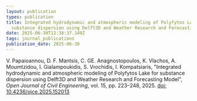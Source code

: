 ```yaml
---
layout: publication
types: publication
title: Integrated hydrodynamic and atmospheric modeling of Polyfytos Lake for
  substance dispersion using Delft3D and Weather Research and Forecasting Model
date: 2025-06-30T12:38:37.140Z
tags: journal_publications
publication_date: 2025-06-30
---
```

<!--StartFragment-->

V. Papaioannou, D. F. Mantsis, C. GE. Anagnostopoulos, K. Vlachos, A. Moumtzidou, I. Gialampoukidis, S. Vrochidis, I. Kompatsiaris, "Integrated hydrodynamic and atmospheric modeling of Polyfytos Lake for substance dispersion using Delft3D and Weather Research and Forecasting Model", *Open Journal of Civil Engineering*, vol. 15, pp. 223–248, 2025. [doi: 10.4236/ojce.2025.152013](https://doi.org/10.4236/ojce.2025.152013)

<!--EndFragment-->